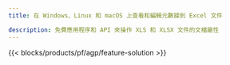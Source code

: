 ```yaml
---
title: 在 Windows、Linux 和 macOS 上查看和編輯元數據到 Excel 文件 

description: 免費應用程序和 API 來操作 XLS 和 XLSX 文件的文檔屬性
---
```

{{< blocks/products/pf/agp/feature-solution >}} 

